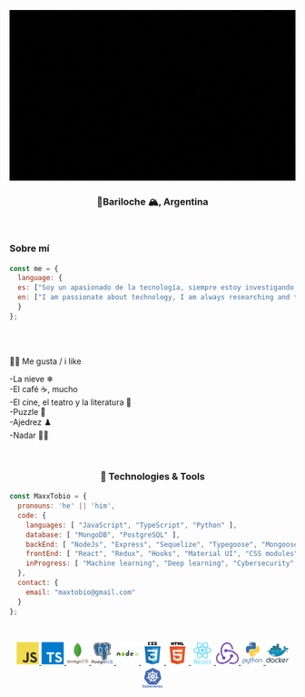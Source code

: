 <p align="center">
  <img src="https://github.com/MaximilianoTobio/alojamiento-imagenes/blob/f009480988acb30e285d638f395a2ea72d7643b2/github_banner.gif" alt="Maxi Tobio" width="600" height="300">
</p>
<h3 align="center">📍Bariloche 🏔️, Argentina </h3>
<br/> 

### Sobre mí
<p>

```js
const me = {
  language: {
  es: ["Soy un apasionado de la tecnología, siempre estoy investigando y probando nuevas alternativas y desarrollos. Disfruto resolviendo problemas y buscando nuevas ideas para el desarrollo. La programación es una disciplina fascinante y me encanta sumergirme en ella, sintiendo que es un proceso casi mágico."],
  en: ["I am passionate about technology, I am always researching and testing new alternatives and developments. I enjoy solving problems and looking for new ideas for development. Programming is a fascinating discipline and I love immersing myself in it, feeling that it is an almost magical process."]
  }
};
```
</p>
<br/>
  <br/>

  <p>🙋‍♂️ Me gusta / i like</p> 

  
  <p>
    -La nieve ❄ <br/>
    -El café ☕️, mucho  <br/>
    -El cine, el teatro y la literatura 🎨<br/>
    -Puzzle 🧩 <br/>
    -Ajedrez ♟️  <br/>
    -Nadar 🏊‍♂️
  </p>
</p>
<br/>

<h3 align="center"> 🔧 Technologies & Tools</h3>

```js
const MaxxTobio = {
  pronouns: 'he' || 'him',
  code: {
    languages: [ "JavaScript", "TypeScript", "Python" ],
    database: [ "MongoDB", "PostgreSQL" ],
    backEnd: [ "NodeJs", "Express", "Sequelize", "Typegoose", "Mongoose" ],
    frontEnd: [ "React", "Redux", "Hooks", "Material UI", "CSS modules", "Tailwind", "Next", "React Native",  ],
    inProgress: [ "Machine learning", "Deep learning", "Cybersecurity", "AR" ]
  },
  contact: {
    email: "maxtobio@gmail.com"
  }
};
```


<br/>

<p align="center"> <a href="https://developer.mozilla.org/en-US/docs/Web/JavaScript" target="_blank" rel="noreferrer"> <img src="https://raw.githubusercontent.com/devicons/devicon/master/icons/javascript/javascript-original.svg" alt="javascript" width="40" height="40"/> </a> <a href="https://www.typescriptlang.org/" target="_blank" rel="noreferrer"> <img src="https://raw.githubusercontent.com/devicons/devicon/master/icons/typescript/typescript-original.svg" alt="typescript" width="40" height="40"/> </a> <a href="https://www.mongodb.com/" target="_blank" rel="noreferrer"> <img src="https://raw.githubusercontent.com/devicons/devicon/master/icons/mongodb/mongodb-original-wordmark.svg" alt="mongodb" width="40" height="40"/> </a> <a href="https://www.postgresql.org" target="_blank" rel="noreferrer"> <img src="https://raw.githubusercontent.com/devicons/devicon/master/icons/postgresql/postgresql-original-wordmark.svg" alt="postgresql" width="40" height="40"/> </a> <a href="https://nodejs.org" target="_blank" rel="noreferrer"> <img src="https://raw.githubusercontent.com/devicons/devicon/master/icons/nodejs/nodejs-original-wordmark.svg" alt="nodejs" width="40" height="40"/> </a> <a href="https://www.w3schools.com/css/" target="_blank" rel="noreferrer"> <img src="https://raw.githubusercontent.com/devicons/devicon/master/icons/css3/css3-original-wordmark.svg" alt="css3" width="40" height="40"/> </a> <a href="https://www.w3.org/html/" target="_blank" rel="noreferrer"> <img src="https://raw.githubusercontent.com/devicons/devicon/master/icons/html5/html5-original-wordmark.svg" alt="html5" width="40" height="40"/> </a>  <a href="https://reactjs.org/" target="_blank" rel="noreferrer"> <img src="https://raw.githubusercontent.com/devicons/devicon/master/icons/react/react-original-wordmark.svg" alt="react" width="40" height="40"/> </a> <a href="https://redux.js.org" target="_blank" rel="noreferrer"> <img src="https://raw.githubusercontent.com/devicons/devicon/master/icons/redux/redux-original.svg" alt="redux" width="40" height="40"/> </a> <a href="https://www.python.org/" target="_blank" rel="noreferrer"> <img src="https://raw.githubusercontent.com/devicons/devicon/1119b9f84c0290e0f0b38982099a2bd027a48bf1/icons/python/python-original-wordmark.svg"  width="40" height="40"/> </a> <a href="https://www.docker.com/" target="_blank" rel="noreferrer"> <img src="https://raw.githubusercontent.com/devicons/devicon/1119b9f84c0290e0f0b38982099a2bd027a48bf1/icons/docker/docker-original-wordmark.svg"  width="40" height="40"/> </a> <a href="https://kubernetes.io/es/" target="_blank" rel="noreferrer"> <img src="https://raw.githubusercontent.com/devicons/devicon/1119b9f84c0290e0f0b38982099a2bd027a48bf1/icons/kubernetes/kubernetes-plain-wordmark.svg" width="40" height="40"/> </a></p>
